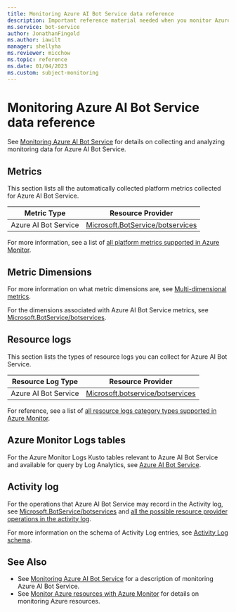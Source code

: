 ```yaml
---
title: Monitoring Azure AI Bot Service data reference
description: Important reference material needed when you monitor Azure AI Bot Service.
ms.service: bot-service
author: JonathanFingold
ms.author: iawilt
manager: shellyha
ms.reviewer: micchow
ms.topic: reference
ms.date: 01/04/2023
ms.custom: subject-monitoring
---
```


# Monitoring Azure AI Bot Service data reference

See [Monitoring Azure AI Bot Service](monitor-bot-service.md) for details on collecting and analyzing monitoring data for Azure AI Bot Service.

## Metrics

This section lists all the automatically collected platform metrics collected for Azure AI Bot Service.  

| Metric Type | Resource Provider |
|--|--|
| Azure AI Bot Service | [Microsoft.BotService/botservices](/azure/azure-monitor/essentials/metrics-supported#microsoftbotservicebotservices) |

For more information, see a list of [all platform metrics supported in Azure Monitor](/azure/azure-monitor/platform/metrics-supported).

## Metric Dimensions

For more information on what metric dimensions are, see [Multi-dimensional metrics](/azure/azure-monitor/platform/data-platform-metrics#multi-dimensional-metrics).

For the dimensions associated with Azure AI Bot Service metrics, see [Microsoft.BotService/botservices](/azure/azure-monitor/essentials/metrics-supported#microsoftbotservicebotservices).

## Resource logs

This section lists the types of resource logs you can collect for Azure AI Bot Service.

| Resource Log Type | Resource Provider |
|--|--|
| Azure AI Bot Service | [Microsoft.botservice/botservices](/azure/azure-monitor/essentials/resource-logs-categories#microsoftbotservicebotservices) |

For reference, see a list of [all resource logs category types supported in Azure Monitor](/azure/azure-monitor/platform/resource-logs-schema).

## Azure Monitor Logs tables

For the Azure Monitor Logs Kusto tables relevant to Azure AI Bot Service and available for query by Log Analytics, see [Azure AI Bot Service](/azure/azure-monitor/reference/tables/tables-resourcetype#bot-services).

## Activity log

For the operations that Azure AI Bot Service may record in the Activity log, see [Microsoft.BotService/botservices](/azure/role-based-access-control/resource-provider-operations#microsoftbotservice) and [all the possible resource provider operations in the activity log](/azure/role-based-access-control/resource-provider-operations).  

For more information on the schema of Activity Log entries, see [Activity  Log schema](/azure/azure-monitor/essentials/activity-log-schema).

## See Also

- See [Monitoring Azure AI Bot Service](monitor-bot-service.md) for a description of monitoring Azure AI Bot Service.
- See [Monitor Azure resources with Azure Monitor](/azure/azure-monitor/essentials/monitor-azure-resource) for details on monitoring Azure resources.
